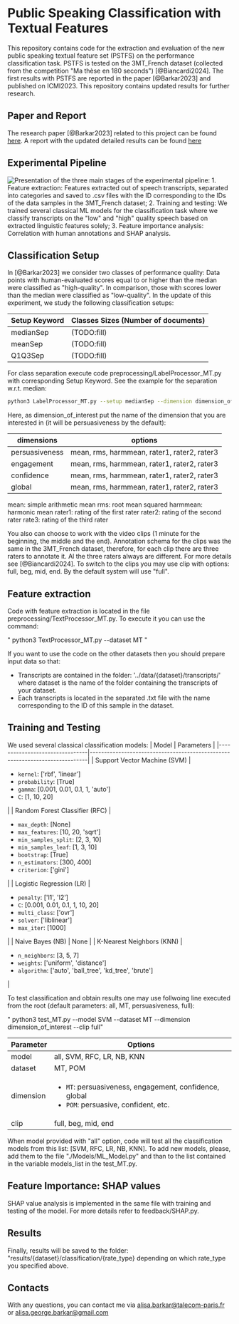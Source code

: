 # Public Speaking Classification with Textual Features


This repository contains code for the extraction and evaluation of the new public speaking textual feature set (PSTFS) on the performance classification task. PSTFS is tested on the 3MT_French dataset (collected from the competition "Ma thèse en 180 seconds") [@Biancardi2024]. The first results with PSTFS are reported in the paper [@Barkar2023] and published on ICMI2023. This repository contains updated results for further research. 

## Paper and Report
The research paper [@Barkar2023] related to this project can be found [here](docs/Barkar2023.pdf).
A report with the updated detailed results can be found [here](docs/Report_Classification_Updates.pdf)

## Experimental Pipeline
![Presentation of the three main stages of the experimental pipeline: 1. Feature extraction: Features extracted out of speech transcripts, separated into categories and saved to .csv files with the ID corresponding to the IDs of the data samples in the 3MT_French dataset; 2. Training and testing: We trained several classical ML models for the classification task where we classify transcripts on the "low" and "high" quality speech based on extracted linguistic features solely; 3. Feature importance analysis: Correlation with human annotations and SHAP analysis.](images/schema.png)


## Classification Setup
In [@Barkar2023] we consider two classes of performance quality: Data points with human-evaluated scores equal to or higher than the median were classified as "high-quality". In comparison, those with scores lower than the median were classified as "low-quality". In the update of this experiment, we study the following classification setups: 

| Setup Keyword | Classes Sizes (Number of documents) |
|----------|----------|
| medianSep  | (TODO:fill) |
| meanSep | (TODO:fill)   |
| Q1Q3Sep | (TODO:fill)   |


For class separation execute code preprocessing/LabelProcessor_MT.py with corresponding Setup Keyword. See the example for the separation w.r.t. median:

```bash
python3 LabelProcessor_MT.py --setup medianSep --dimension dimension_of_interest --clip full
```

Here, as dimension_of_interest put the name of the dimension that you are interested in (it will be persuasiveness by the default): 

| dimensions | options |
|----------|----------|
| persuasiveness  | mean, rms, harmmean, rater1, rater2, rater3 |
| engagement | mean, rms, harmmean, rater1, rater2, rater3 |
| confidence | mean, rms, harmmean, rater1, rater2, rater3 |
| global | mean, rms, harmmean, rater1, rater2, rater3 |

mean: simple arithmetic mean
rms: root mean squared
harmmean: harmonic mean
rater1: rating of the first rater
rater2: rating of the second rater
rate3: rating of the third rater

You also can choose to work with the video clips (1 minute for the beginning, the middle and the end). Annotation schema for the clips was the same in the 3MT_French dataset, therefore, for each clip there are three raters to annotate it. Al the three raters always are different. For more details see [@Biancardi2024]. To switch to the clips you may use clip with options: full, beg, mid, end. By the default system will use "full".

## Feature extraction

Code with feature extraction is located in the file preprocessing/TextProcessor_MT.py. To execute it you can use the command:

" python3 TextProcessor_MT.py --dataset MT "

If you want to use the code on the other datasets then you should prepare input data so that:
- Transcripts are contained in the folder: '../data/{dataset}/transcripts/' where dataset is the name of the folder containing the transcripts of your dataset.
- Each transcripts is located in the separated .txt file with the name corresponding to the ID of this sample in the dataset.


## Training and Testing

We used several classical classification models:
| Model                          | Parameters                                                                 |
|--------------------------------|-----------------------------------------------------------------------------|
| Support Vector Machine (SVM)   | <ul><li><code>kernel</code>: ['rbf', 'linear']</li><li><code>probability</code>: [True]</li><li><code>gamma</code>: [0.001, 0.01, 0.1, 1, 'auto']</li><li><code>C</code>: [1, 10, 20]</li></ul> |
| Random Forest Classifier (RFC) | <ul><li><code>max_depth</code>: [None]</li><li><code>max_features</code>: [10, 20, 'sqrt']</li><li><code>min_samples_split</code>: [2, 3, 10]</li><li><code>min_samples_leaf</code>: [1, 3, 10]</li><li><code>bootstrap</code>: [True]</li><li><code>n_estimators</code>: [300, 400]</li><li><code>criterion</code>: ['gini']</li></ul> |
| Logistic Regression (LR)       | <ul><li><code>penalty</code>: ['l1', 'l2']</li><li><code>C</code>: [0.001, 0.01, 0.1, 1, 10, 20]</li><li><code>multi_class</code>: ['ovr']</li><li><code>solver</code>: ['liblinear']</li><li><code>max_iter</code>: [1000]</li></ul> |
| Naive Bayes (NB)               | None                                                                       |
| K-Nearest Neighbors (KNN)      | <ul><li><code>n_neighbors</code>: [3, 5, 7]</li><li><code>weights</code>: ['uniform', 'distance']</li><li><code>algorithm</code>: ['auto', 'ball_tree', 'kd_tree', 'brute']</li></ul> |


To test classification and obtain results one may use follwoing line executed from the root (default parameters: all, MT, persuasiveness, full):

" python3 test_MT.py --model SVM --dataset MT --dimension dimension_of_interest --clip full"

| Parameter | Options |
|----------|----------|
| model  | all, SVM, RFC, LR, NB, KNN |
| dataset | MT, POM  |
| dimension | <ul><li><code>MT</code>: persuasiveness, engagement, confidence, global</li><li><code>POM</code>: persuasive, confident, etc. </li></ul> |
| clip | full, beg, mid, end |

When model provided with "all" option, code will test all the classification models from this list: [SVM, RFC, LR, NB, KNN]. To add new models, please, add them to the file "./Models/ML_Model.py" and than to the list contained in the variable models_list in the test_MT.py.

## Feature Importance: SHAP values

SHAP value analysis is implemented in the same file with training and testing of the model. For more details refer to feedback/SHAP.py.

## Results

Finally, results  will be saved to the folder: "results/{dataset}/classification/{rate_type} depending on which rate_type you specified above. 

## Contacts

With any questions, you can contact me via alisa.barkar@talecom-paris.fr or alisa.george.barkar@gmail.com


